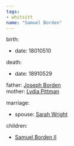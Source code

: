 ```yaml
---
tags:
- whitsitt
name: "Samuel Borden"
---
```


birth:
  - date: 18010510

death:
  - date: 18910529

father: [Joseph Borden](Joseph%20Borden.md)  
mother: [Lydia Pittman](Lydia%20Pittman)

marriage:
  - spouse:  [Sarah Wright](Sarah%20Wright.md)   

children:
  - [Samuel Borden II](Samuel%20Borden%20II.md)
